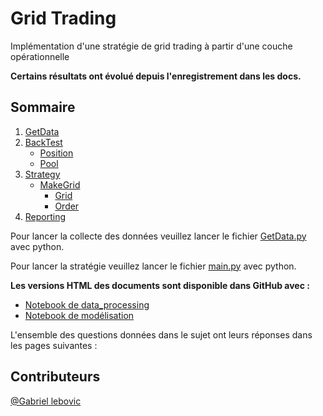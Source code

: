 # Grid Trading
Implémentation d'une stratégie de grid trading à partir d'une couche opérationnelle

**Certains résultats ont évolué depuis l'enregistrement dans les docs.**

## Sommaire

1. [GetData](docs/GetData.md)
2. [BackTest](docs/BackTest.md)
    - [Position](docs/Position.md)
    - [Pool](docs/Pool.md)
3. [Strategy](docs/Strategy.md)
    - [MakeGrid](docs/MakeGrid.md)
        - [Grid](docs/Grid.md)
        - [Order](docs/Order.md)
4. [Reporting](docs/Reporting.md)

Pour lancer la collecte des données veuillez lancer le fichier [GetData.py](src/GetData.py) avec python.

Pour lancer la stratégie veuillez lancer le fichier [main.py](main.py) avec python.

**Les versions HTML des documents sont disponible dans GitHub avec :**
- [Notebook de data_processing](collecting_processing.ipynb)
- [Notebook de modélisation](modelisation.ipynb)

L'ensemble des questions données dans le sujet ont leurs réponses dans les pages suivantes :


## Contributeurs
[@Gabriel lebovic](https://github.com/InfoFlower)